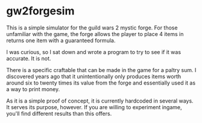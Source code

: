 # gw2forgesim
This is a simple simulator for the guild wars 2 mystic forge. For those unfamiliar with the game, the forge allows the player to place 4 items in returns one item with a guaranteed formula.

I was curious, so I sat down and wrote a program to try to see if it was accurate. It is not.

There is a specific craftable that can be made in the game for a paltry sum. I discovered years ago that it unintentionally only produces items worth around six to twenty times its value from the forge and essentially used it as a way to print money.

As it is a simple proof of concept, it is currently hardcoded in several ways. It serves its purpose, however. If you are willing to experiment ingame, you'll find different results than this offers.

